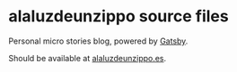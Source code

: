 # alaluzdeunzippo source files

Personal micro stories blog, powered by [Gatsby](https://github.com/gatsbyjs/gatsby).

Should be available at [alaluzdeunzippo.es](https://alaluzdeunzippo.es).